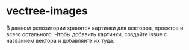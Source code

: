 # vectree-images

В данном репозитории хранятся картинки для векторов, проектов и всего остального.
Чтобы добавить картинки, создайте issue с названием вектора и добавляйте их туда.
